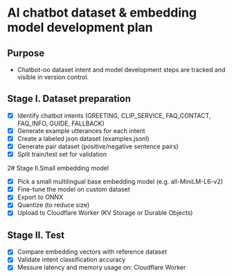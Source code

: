 # AI chatbot dataset & embedding model development plan
 
## Purpose
- Chatbot-oo dataset intent and model development steps are tracked and visible in version control. 

## Stage I. Dataset preparation
- [x] Identify chatbot intents (GREETING, CLIP_SERVICE, FAQ_CONTACT, FAQ_INFO, GUIDE, FALLBACK)
- [x] Generate example utterances for each intent
- [x] Create a labeled json dataset (examples.jsonl)
- [x] Generate pair dataset (positive/negative sentence pairs)
- [x] Split train/test set for validation

2# Stage II.Small embedding model
- [x] Pick a small multilingual base embedding model (e.g. all-MiniLM-L6-v2)
- [x] Fine-tune the model on custom dataset
- [x] Export to ONNX
- [x] Quantize (to reduce size)
- [x] Upload to Cloudflare Worker (KV Storage or Durable Objects)

## Stage II. Test
- [x] Compare embedding vectors with reference dataset
- [x] Validate intent classification accuracy
- [x] Messure latency and memory usage on: Cloudflare Worker

